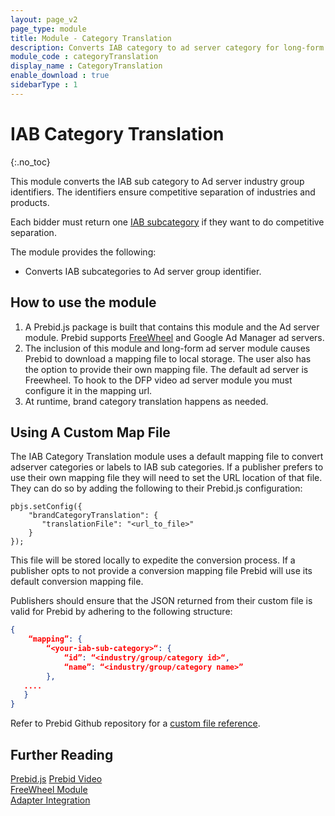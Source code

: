 ```yaml
---
layout: page_v2
page_type: module
title: Module - Category Translation
description: Converts IAB category to ad server category for long-form videos.
module_code : categoryTranslation
display_name : CategoryTranslation
enable_download : true
sidebarType : 1
---
```


# IAB Category Translation

{:.no_toc}

This module converts the IAB sub category to Ad server industry group identifiers. The identifiers ensure competitive separation of industries and products.

Each bidder must return one [IAB subcategory](https://support.aerserv.com/hc/en-us/articles/207148516-List-of-IAB-Categories) if they want to do competitive separation.

The module provides the following:

- Converts IAB subcategories to Ad server group identifier.

## How to use the module

1. A Prebid.js package is built that contains this module and the Ad server module. Prebid supports [FreeWheel](/dev-docs/modules/freewheel.html) and Google Ad Manager ad servers.
2. The inclusion of this module and long-form ad server module causes Prebid to download a mapping file to local storage. The user also has the option to provide their own mapping file. The default ad server is Freewheel. To hook to the DFP video ad server module you must configure it in the mapping url.
3. At runtime, brand category translation happens as needed.

## Using A Custom Map File

The IAB Category Translation module uses a default mapping file to convert adserver categories or labels to IAB sub categories. If a publisher prefers to use their own mapping file they will need to set the URL location of that file. They can do so by adding the following to their Prebid.js configuration:

```
pbjs.setConfig({
    "brandCategoryTranslation": {
       "translationFile": "<url_to_file>"
    }
});
```

This file will be stored locally to expedite the conversion process. If a publisher opts to not provide a conversion mapping file Prebid will use its default conversion mapping file.

Publishers should ensure that the JSON returned from their custom file is valid for Prebid by adhering to the following structure:

```JSON
{
    “mapping”: {
        “<your-iab-sub-category>“: {
            “id”: “<industry/group/category id>“,
            “name”: “<industry/group/category name>”
        },
   ....
   }
}
```

Refer to Prebid Github repository for a [custom file reference](https://github.com/prebid/category-mapping-file).

## Further Reading

[Prebid.js](/dev-docs/getting-started.html)
[Prebid Video](/prebid-video/video-overview.html)  
[FreeWheel Module](/dev-docs/modules/freewheel.html)  
[Adapter Integration](/dev-docs/bidder-adaptor.html)
